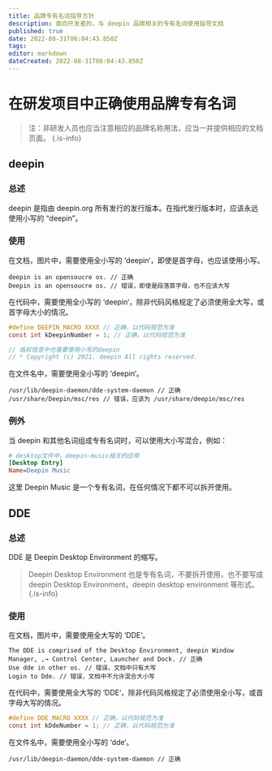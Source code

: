 ```yaml
---
title: 品牌专有名词指导方针
description: 面向开发者的，与 deepin 品牌相关的专有名词使用指导文档
published: true
date: 2022-08-31T06:04:43.850Z
tags: 
editor: markdown
dateCreated: 2022-08-31T06:04:43.850Z
---
```


# 在研发项目中正确使用品牌专有名词

> 注：非研发人员也应当注意相应的品牌名称用法，应当一并提供相应的文档页面。
{.is-info}

## deepin

### 总述

deepin 是指由 deepin.org 所有发行的发行版本。在指代发行版本时，应该永远使用小写的 “deepin”。

### 使用

在文档，图片中，需要使用全小写的 ‘deepin‘，即使是首字母，也应该使用小写。

```
deepin is an opensoucre os. // 正确
Deepin is an opensoucre os. // 错误，即使是段落首字母，也不应该大写
```

在代码中，需要使用全小写的 ‘deepin‘，除非代码风格规定了必须使用全大写，或首字母大小的情况。

``` c
#define DEEPIN_MACRO XXXX // 正确，以代码规范为准
const int kDeepinNumber = 1; // 正确，以代码规范为准 

// 版权信息中也需要使用小写的deepin
// * Copyright (c) 2021. deepin All rights reserved.
```

在文件名中，需要使用全小写的 ‘deepin‘。

```
/usr/lib/deepin-daemon/dde-system-daemon // 正确
/usr/share/Deepin/msc/res // 错误，应该为 /usr/share/deepin/msc/res 
```

### 例外

当 deepin 和其他名词组成专有名词时，可以使用大小写混合，例如：

``` ini
# desktop文件中，deepin-music相关的应用
[Desktop Entry]
Name=Deepin Music
```

这里 Deepin Music 是一个专有名词，在任何情况下都不可以拆开使用。 

## DDE

### 总述

DDE 是 Deepin Desktop Environment 的缩写。 

> Deepin Desktop Environment 也是专有名词，不要拆开使用，也不要写成deepin Desktop Environment，deepin desktop environment 等形式。 
{.is-info}

### 使用

在文档，图片中，需要使用全大写的 ‘DDE‘。

```
The DDE is comprised of the Desktop Environment, deepin Window Manager, ,→ Control Center, Launcher and Dock. // 正确
Use dde in other os. // 错误，文档中只有大写
Login to Dde. // 错误，文档中不允许混合大小写
```

在代码中，需要使用全大写的 ‘DDE‘，除非代码风格规定了必须使用全小写，或首字母大写的情况。

``` c
#define DDE_MACRO XXXX // 正确，以代码规范为准
const int kDdeNumber = 1; // 正确，以代码规范为准
```

在文件名中，需要使用全小写的 ‘dde‘。

```
/usr/lib/deepin-daemon/dde-system-daemon // 正确 
```
